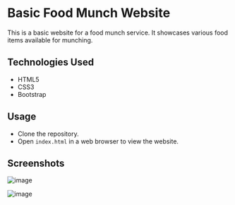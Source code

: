 # Basic Food Munch Website

This is a basic website for a food munch service. It showcases various food items available for munching.

## Technologies Used

- HTML5
- CSS3
- Bootstrap

## Usage

- Clone the repository.
- Open `index.html` in a web browser to view the website.
## Screenshots

![image](https://github.com/PVHarika/Food_Munch_website/assets/147228955/676eb760-d3e1-4c53-a76b-0711d3397da0)

![image](https://github.com/PVHarika/Food_Munch_website/assets/147228955/88101f50-d530-4a56-b2e7-9feaab8e1b8b)

